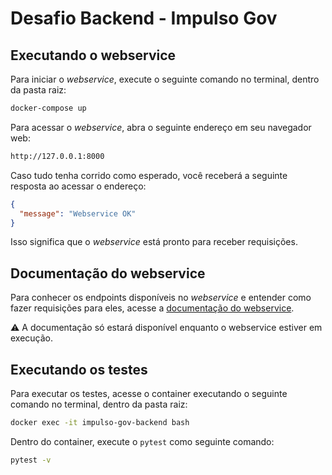 # Desafio Backend - Impulso Gov

## Executando o webservice

Para iniciar o *webservice*, execute o seguinte comando no terminal, dentro da pasta raiz:

``` bash
docker-compose up
```

Para acessar o *webservice*, abra o seguinte endereço em seu navegador web:

``` bash
http://127.0.0.1:8000
```

Caso tudo tenha corrido como esperado, você receberá a seguinte resposta ao acessar o endereço:

``` json
{
  "message": "Webservice OK"
}
```

Isso significa que o *webservice* está pronto para receber requisições.

## Documentação do webservice

Para conhecer os endpoints disponíveis no *webservice* e entender como fazer requisições para eles, acesse a [documentação do webservice](http://127.0.0.1:8000/docs).

⚠️ A documentação só estará disponível enquanto o webservice estiver em execução.

## Executando os testes

Para executar os testes, acesse o container executando o seguinte comando no terminal, dentro da pasta raiz:

``` bash
docker exec -it impulso-gov-backend bash
```

Dentro do container, execute o `pytest` como seguinte comando:

``` bash
pytest -v
```
